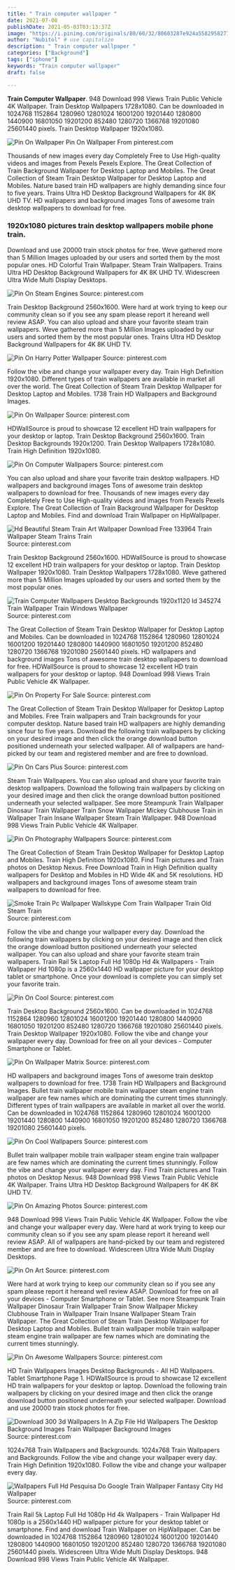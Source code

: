 ```yaml
---
title: " Train computer wallpaper "
date: 2021-07-08
publishDate: 2021-05-03T03:13:37Z
image: "https://i.pinimg.com/originals/80/60/32/80603287e924a5582958277092e0c05b.jpg"
author: "Nubitol" # use capitalize
description: " Train computer wallpaper "
categories: ["Background"]
tags: ["iphone"]
keywords: "Train computer wallpaper"
draft: false

---
```



**Train Computer Wallpaper**. 948 Download 998 Views Train Public Vehicle 4K Wallpaper. Train Desktop Wallpapers 1728x1080. Can be downloaded in 1024768 1152864 1280960 12801024 16001200 19201440 1280800 1440900 16801050 19201200 852480 1280720 1366768 19201080 25601440 pixels. Train Desktop Wallpaper 1920x1080.

![Pin On Wallpaper](https://i.pinimg.com/originals/9b/0e/cc/9b0ecc3b6b36e33139c02909a390e822.jpg "Pin On Wallpaper")
Pin On Wallpaper From pinterest.com


Thousands of new images every day Completely Free to Use High-quality videos and images from Pexels Pexels Explore. The Great Collection of Train Background Wallpaper for Desktop Laptop and Mobiles. The Great Collection of Steam Train Desktop Wallpaper for Desktop Laptop and Mobiles. Nature based train HD wallpapers are highly demanding since four to five years. Trains Ultra HD Desktop Background Wallpapers for 4K 8K UHD TV. HD wallpapers and background images Tons of awesome train desktop wallpapers to download for free.

### 1920x1080 pictures train desktop wallpapers mobile phone train.

Download and use 20000 train stock photos for free. Weve gathered more than 5 Million Images uploaded by our users and sorted them by the most popular ones. HD Colorful Train Wallpaper. Steam Train Wallpapers. Trains Ultra HD Desktop Background Wallpapers for 4K 8K UHD TV. Widescreen Ultra Wide Multi Display Desktops.


![Pin On Steam Engines](https://i.pinimg.com/736x/08/b1/f8/08b1f826f86da6362e0654ffb0d473b5.jpg "Pin On Steam Engines")
Source: pinterest.com

Train Desktop Background 2560x1600. Were hard at work trying to keep our community clean so if you see any spam please report it hereand well review ASAP. You can also upload and share your favorite steam train wallpapers. Weve gathered more than 5 Million Images uploaded by our users and sorted them by the most popular ones. Trains Ultra HD Desktop Background Wallpapers for 4K 8K UHD TV.

![Pin On Harry Potter Wallpaper](https://i.pinimg.com/originals/2f/ae/e1/2faee1afb1444950f14b8feea47620ff.jpg "Pin On Harry Potter Wallpaper")
Source: pinterest.com

Follow the vibe and change your wallpaper every day. Train High Definition 1920x1080. Different types of train wallpapers are available in market all over the world. The Great Collection of Steam Train Desktop Wallpaper for Desktop Laptop and Mobiles. 1738 Train HD Wallpapers and Background Images.

![Pin On Wallpaper](https://i.pinimg.com/originals/9b/0e/cc/9b0ecc3b6b36e33139c02909a390e822.jpg "Pin On Wallpaper")
Source: pinterest.com

HDWallSource is proud to showcase 12 excellent HD train wallpapers for your desktop or laptop. Train Desktop Background 2560x1600. Train Desktop Backgrounds 1920x1200. Train Desktop Wallpapers 1728x1080. Train High Definition 1920x1080.

![Pin On Computer Wallpapers](https://i.pinimg.com/originals/5a/bf/43/5abf43cec5dbe1d686ef782a4b9375b9.jpg "Pin On Computer Wallpapers")
Source: pinterest.com

You can also upload and share your favorite train desktop wallpapers. HD wallpapers and background images Tons of awesome train desktop wallpapers to download for free. Thousands of new images every day Completely Free to Use High-quality videos and images from Pexels Pexels Explore. The Great Collection of Train Background Wallpaper for Desktop Laptop and Mobiles. Find and download Train Wallpaper on HipWallpaper.

![Hd Beautiful Steam Train Art Wallpaper Download Free 133964 Train Wallpaper Steam Trains Train](https://i.pinimg.com/originals/26/66/fd/2666fdd1e172deac4c69e1a0580830eb.jpg "Hd Beautiful Steam Train Art Wallpaper Download Free 133964 Train Wallpaper Steam Trains Train")
Source: pinterest.com

Train Desktop Background 2560x1600. HDWallSource is proud to showcase 12 excellent HD train wallpapers for your desktop or laptop. Train Desktop Wallpaper 1920x1080. Train Desktop Wallpapers 1728x1080. Weve gathered more than 5 Million Images uploaded by our users and sorted them by the most popular ones.

![Train Computer Wallpapers Desktop Backgrounds 1920x1120 Id 345274 Train Wallpaper Train Windows Wallpaper](https://i.pinimg.com/originals/91/73/fc/9173fcb816d3291d0b8b97a1b97514c1.jpg "Train Computer Wallpapers Desktop Backgrounds 1920x1120 Id 345274 Train Wallpaper Train Windows Wallpaper")
Source: pinterest.com

The Great Collection of Steam Train Desktop Wallpaper for Desktop Laptop and Mobiles. Can be downloaded in 1024768 1152864 1280960 12801024 16001200 19201440 1280800 1440900 16801050 19201200 852480 1280720 1366768 19201080 25601440 pixels. HD wallpapers and background images Tons of awesome train desktop wallpapers to download for free. HDWallSource is proud to showcase 12 excellent HD train wallpapers for your desktop or laptop. 948 Download 998 Views Train Public Vehicle 4K Wallpaper.

![Pin On Property For Sale](https://i.pinimg.com/originals/6c/d8/78/6cd87827e6d327d49657a64a78d47d9e.jpg "Pin On Property For Sale")
Source: pinterest.com

The Great Collection of Steam Train Desktop Wallpaper for Desktop Laptop and Mobiles. Free Train wallpapers and Train backgrounds for your computer desktop. Nature based train HD wallpapers are highly demanding since four to five years. Download the following train wallpapers by clicking on your desired image and then click the orange download button positioned underneath your selected wallpaper. All of wallpapers are hand-picked by our team and registered member and are free to download.

![Pin On Cars Plus](https://i.pinimg.com/originals/59/13/dc/5913dc87e69a7ec4b7fa7d6985100367.jpg "Pin On Cars Plus")
Source: pinterest.com

Steam Train Wallpapers. You can also upload and share your favorite train desktop wallpapers. Download the following train wallpapers by clicking on your desired image and then click the orange download button positioned underneath your selected wallpaper. See more Steampunk Train Wallpaper Dinosaur Train Wallpaper Train Snow Wallpaper Mickey Clubhouse Train in Wallpaper Train Insane Wallpaper Steam Train Wallpaper. 948 Download 998 Views Train Public Vehicle 4K Wallpaper.

![Pin On Photography Wallpapers](https://i.pinimg.com/originals/65/ff/06/65ff067fb230b6bc64da0e6713bf8b64.jpg "Pin On Photography Wallpapers")
Source: pinterest.com

The Great Collection of Steam Train Desktop Wallpaper for Desktop Laptop and Mobiles. Train High Definition 1920x1080. Find Train pictures and Train photos on Desktop Nexus. Free Download Train in High Definition quality wallpapers for Desktop and Mobiles in HD Wide 4K and 5K resolutions. HD wallpapers and background images Tons of awesome steam train wallpapers to download for free.

![Smoke Train Pc Wallpaper Wallskype Com Train Wallpaper Train Old Steam Train](https://i.pinimg.com/originals/77/0d/39/770d39c54e2b6087cb58f6a2748204e7.jpg "Smoke Train Pc Wallpaper Wallskype Com Train Wallpaper Train Old Steam Train")
Source: pinterest.com

Follow the vibe and change your wallpaper every day. Download the following train wallpapers by clicking on your desired image and then click the orange download button positioned underneath your selected wallpaper. You can also upload and share your favorite steam train wallpapers. Train Rail 5k Laptop Full Hd 1080p Hd 4k Wallpapers - Train Wallpaper Hd 1080p is a 2560x1440 HD wallpaper picture for your desktop tablet or smartphone. Once your download is complete you can simply set your favorite train.

![Pin On Cool](https://i.pinimg.com/originals/3a/fd/42/3afd426efbdbe94d890186ff6739aea6.jpg "Pin On Cool")
Source: pinterest.com

Train Desktop Background 2560x1600. Can be downloaded in 1024768 1152864 1280960 12801024 16001200 19201440 1280800 1440900 16801050 19201200 852480 1280720 1366768 19201080 25601440 pixels. Train Desktop Wallpaper 1920x1080. Follow the vibe and change your wallpaper every day. Download for free on all your devices - Computer Smartphone or Tablet.

![Pin On Wallpaper Matrix](https://i.pinimg.com/originals/f7/4b/c3/f74bc3b361dfcc12a23428090caab0f8.jpg "Pin On Wallpaper Matrix")
Source: pinterest.com

HD wallpapers and background images Tons of awesome train desktop wallpapers to download for free. 1738 Train HD Wallpapers and Background Images. Bullet train wallpaper mobile train wallpaper steam engine train wallpaper are few names which are dominating the current times stunningly. Different types of train wallpapers are available in market all over the world. Can be downloaded in 1024768 1152864 1280960 12801024 16001200 19201440 1280800 1440900 16801050 19201200 852480 1280720 1366768 19201080 25601440 pixels.

![Pin On Cool Wallpapers](https://i.pinimg.com/originals/74/97/ac/7497acbe99e20709c00fd8add5dd164a.jpg "Pin On Cool Wallpapers")
Source: pinterest.com

Bullet train wallpaper mobile train wallpaper steam engine train wallpaper are few names which are dominating the current times stunningly. Follow the vibe and change your wallpaper every day. Find Train pictures and Train photos on Desktop Nexus. 948 Download 998 Views Train Public Vehicle 4K Wallpaper. Trains Ultra HD Desktop Background Wallpapers for 4K 8K UHD TV.

![Pin On Amazing Photos](https://i.pinimg.com/originals/b0/b7/51/b0b7514f75a5a33ce873692127e6efbd.jpg "Pin On Amazing Photos")
Source: pinterest.com

948 Download 998 Views Train Public Vehicle 4K Wallpaper. Follow the vibe and change your wallpaper every day. Were hard at work trying to keep our community clean so if you see any spam please report it hereand well review ASAP. All of wallpapers are hand-picked by our team and registered member and are free to download. Widescreen Ultra Wide Multi Display Desktops.

![Pin On Art](https://i.pinimg.com/originals/0b/a5/c8/0ba5c8c4c79c4ccd2799569026c03663.jpg "Pin On Art")
Source: pinterest.com

Were hard at work trying to keep our community clean so if you see any spam please report it hereand well review ASAP. Download for free on all your devices - Computer Smartphone or Tablet. See more Steampunk Train Wallpaper Dinosaur Train Wallpaper Train Snow Wallpaper Mickey Clubhouse Train in Wallpaper Train Insane Wallpaper Steam Train Wallpaper. The Great Collection of Steam Train Desktop Wallpaper for Desktop Laptop and Mobiles. Bullet train wallpaper mobile train wallpaper steam engine train wallpaper are few names which are dominating the current times stunningly.

![Pin On Awesome Wallpapers](https://i.pinimg.com/originals/7e/92/a0/7e92a0820df14e6ab5e16bf0fbe646eb.jpg "Pin On Awesome Wallpapers")
Source: pinterest.com

HD Train Wallpapers Images Desktop Backgrounds - All HD Wallpapers. Tablet Smartphone Page 1. HDWallSource is proud to showcase 12 excellent HD train wallpapers for your desktop or laptop. Download the following train wallpapers by clicking on your desired image and then click the orange download button positioned underneath your selected wallpaper. Download and use 20000 train stock photos for free.

![Download 300 3d Wallpapers In A Zip File Hd Wallpapers The Desktop Background Images Train Wallpaper Background Images](https://i.pinimg.com/originals/36/ff/73/36ff73cf4837f1bf2da2099eba5fd417.jpg "Download 300 3d Wallpapers In A Zip File Hd Wallpapers The Desktop Background Images Train Wallpaper Background Images")
Source: pinterest.com

1024x768 Train Wallpapers and Backgrounds. 1024x768 Train Wallpapers and Backgrounds. Follow the vibe and change your wallpaper every day. Train High Definition 1920x1080. Follow the vibe and change your wallpaper every day.

![Wallpapers Full Hd Pesquisa Do Google Train Wallpaper Fantasy City Hd Wallpaper](https://i.pinimg.com/originals/80/60/32/80603287e924a5582958277092e0c05b.jpg "Wallpapers Full Hd Pesquisa Do Google Train Wallpaper Fantasy City Hd Wallpaper")
Source: pinterest.com

Train Rail 5k Laptop Full Hd 1080p Hd 4k Wallpapers - Train Wallpaper Hd 1080p is a 2560x1440 HD wallpaper picture for your desktop tablet or smartphone. Find and download Train Wallpaper on HipWallpaper. Can be downloaded in 1024768 1152864 1280960 12801024 16001200 19201440 1280800 1440900 16801050 19201200 852480 1280720 1366768 19201080 25601440 pixels. Widescreen Ultra Wide Multi Display Desktops. 948 Download 998 Views Train Public Vehicle 4K Wallpaper.

